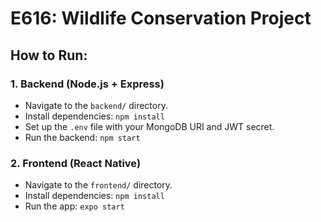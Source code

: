 # E616: Wildlife Conservation Project

## How to Run:

### 1. Backend (Node.js + Express)
- Navigate to the `backend/` directory.
- Install dependencies: `npm install`
- Set up the `.env` file with your MongoDB URI and JWT secret.
- Run the backend: `npm start`

### 2. Frontend (React Native)
- Navigate to the `frontend/` directory.
- Install dependencies: `npm install`
- Run the app: `expo start`

